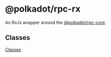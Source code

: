 
@polkadot/rpc-rx
================

An RxJs wrapper around the [@polkadot/rpc-core](../rpc-core).

Classes
-------

[Classes](SUMMARY.md)

